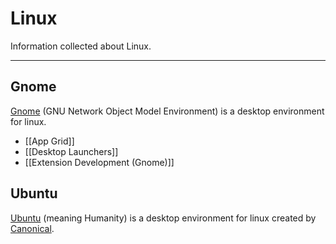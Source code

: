 # Linux

Information collected about Linux.

---

## Gnome

[Gnome](https://www.gnome.org/) (GNU Network Object Model Environment) is a desktop environment for linux.

- [[App Grid]]
- [[Desktop Launchers]]
- [[Extension Development (Gnome)]]

## Ubuntu

[Ubuntu](https://ubuntu.com/) (meaning Humanity) is a desktop environment for linux created by [Canonical](https://canonical.com/).